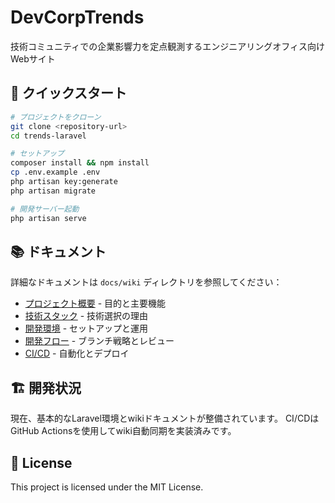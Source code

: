 # DevCorpTrends

技術コミュニティでの企業影響力を定点観測するエンジニアリングオフィス向けWebサイト

## 🚀 クイックスタート

```bash
# プロジェクトをクローン
git clone <repository-url>
cd trends-laravel

# セットアップ
composer install && npm install
cp .env.example .env
php artisan key:generate
php artisan migrate

# 開発サーバー起動
php artisan serve
```

## 📚 ドキュメント

詳細なドキュメントは `docs/wiki` ディレクトリを参照してください：

- [プロジェクト概要](docs/wiki/プロジェクト概要.md) - 目的と主要機能
- [技術スタック](docs/wiki/技術スタック.md) - 技術選択の理由
- [開発環境](docs/wiki/開発環境.md) - セットアップと運用
- [開発フロー](docs/wiki/開発フロー.md) - ブランチ戦略とレビュー
- [CI/CD](docs/wiki/CI-CD.md) - 自動化とデプロイ

## 🏗️ 開発状況

現在、基本的なLaravel環境とwikiドキュメントが整備されています。
CI/CDはGitHub Actionsを使用してwiki自動同期を実装済みです。

## 📄 License

This project is licensed under the MIT License.